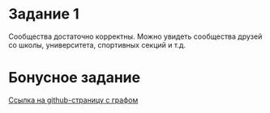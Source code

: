 # Задание 1
Сообщества достаточно корректны. Можно увидеть сообщества друзей со школы, университета, спортивных секций и т.д. 
# Бонусное задание
[Ссылка на github-страницу с графом](https://greensberg.github.io/hw8/)
